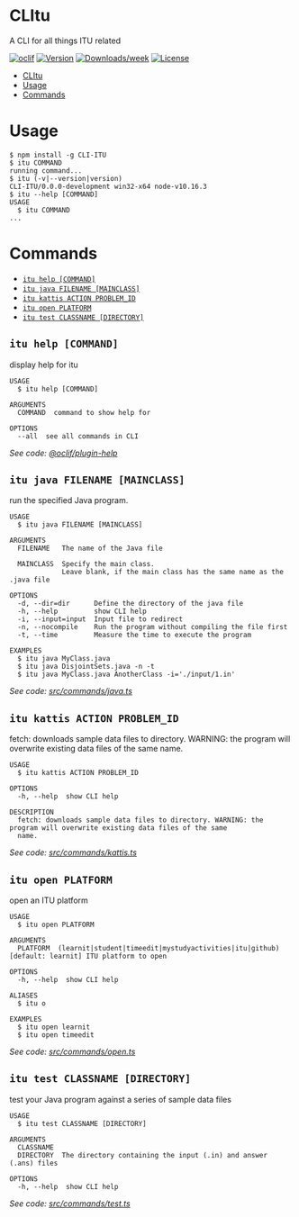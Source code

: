 # CLItu

A CLI for all things ITU related

[![oclif](https://img.shields.io/badge/cli-oclif-brightgreen.svg)](https://oclif.io)
[![Version](https://img.shields.io/npm/v/CLItu.svg)](https://npmjs.org/package/CLItu)
[![Downloads/week](https://img.shields.io/npm/dw/CLItu.svg)](https://npmjs.org/package/CLItu)
[![License](https://img.shields.io/npm/l/CLItu.svg)](https://github.com/AsgereDreemurr/CLItu/blob/master/package.json)

<!-- toc -->

- [CLItu](#clitu)
- [Usage](#usage)
- [Commands](#commands)
<!-- tocstop -->

# Usage

<!-- usage -->

```sh-session
$ npm install -g CLI-ITU
$ itu COMMAND
running command...
$ itu (-v|--version|version)
CLI-ITU/0.0.0-development win32-x64 node-v10.16.3
$ itu --help [COMMAND]
USAGE
  $ itu COMMAND
...
```

<!-- usagestop -->

# Commands

<!-- commands -->

- [`itu help [COMMAND]`](#itu-help-command)
- [`itu java FILENAME [MAINCLASS]`](#itu-java-filename-mainclass)
- [`itu kattis ACTION PROBLEM_ID`](#itu-kattis-action-problem_id)
- [`itu open PLATFORM`](#itu-open-platform)
- [`itu test CLASSNAME [DIRECTORY]`](#itu-test-classname-directory)

## `itu help [COMMAND]`

display help for itu

```
USAGE
  $ itu help [COMMAND]

ARGUMENTS
  COMMAND  command to show help for

OPTIONS
  --all  see all commands in CLI
```

_See code: [@oclif/plugin-help](https://github.com/oclif/plugin-help/blob/v3.2.3/src/commands/help.ts)_

## `itu java FILENAME [MAINCLASS]`

run the specified Java program.

```
USAGE
  $ itu java FILENAME [MAINCLASS]

ARGUMENTS
  FILENAME   The name of the Java file

  MAINCLASS  Specify the main class.
             Leave blank, if the main class has the same name as the .java file

OPTIONS
  -d, --dir=dir      Define the directory of the java file
  -h, --help         show CLI help
  -i, --input=input  Input file to redirect
  -n, --nocompile    Run the program without compiling the file first
  -t, --time         Measure the time to execute the program

EXAMPLES
  $ itu java MyClass.java
  $ itu java DisjointSets.java -n -t
  $ itu java MyClass.java AnotherClass -i='./input/1.in'
```

_See code: [src/commands/java.ts](https://github.com/AsgereDreemurr/CLI-ITU/blob/v0.0.0-development/src/commands/java.ts)_

## `itu kattis ACTION PROBLEM_ID`

fetch: downloads sample data files to directory. WARNING: the program will overwrite existing data files of the same name.

```
USAGE
  $ itu kattis ACTION PROBLEM_ID

OPTIONS
  -h, --help  show CLI help

DESCRIPTION
  fetch: downloads sample data files to directory. WARNING: the program will overwrite existing data files of the same
  name.
```

_See code: [src/commands/kattis.ts](https://github.com/AsgereDreemurr/CLI-ITU/blob/v0.0.0-development/src/commands/kattis.ts)_

## `itu open PLATFORM`

open an ITU platform

```
USAGE
  $ itu open PLATFORM

ARGUMENTS
  PLATFORM  (learnit|student|timeedit|mystudyactivities|itu|github) [default: learnit] ITU platform to open

OPTIONS
  -h, --help  show CLI help

ALIASES
  $ itu o

EXAMPLES
  $ itu open learnit
  $ itu open timeedit
```

_See code: [src/commands/open.ts](https://github.com/AsgereDreemurr/CLI-ITU/blob/v0.0.0-development/src/commands/open.ts)_

## `itu test CLASSNAME [DIRECTORY]`

test your Java program against a series of sample data files

```
USAGE
  $ itu test CLASSNAME [DIRECTORY]

ARGUMENTS
  CLASSNAME
  DIRECTORY  The directory containing the input (.in) and answer (.ans) files

OPTIONS
  -h, --help  show CLI help
```

_See code: [src/commands/test.ts](https://github.com/AsgereDreemurr/CLI-ITU/blob/v0.0.0-development/src/commands/test.ts)_

<!-- commandsstop -->
